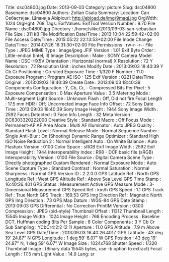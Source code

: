 Title: dsc04800.jpg
Date: 2013-09-03
Category: picture
Slug: dsc04800
Basename: dsc04800
Authors: Zoltan Csala
Summary:
Location: Сан Себастијан, Шпанија
Ablpicurl: http://abload.de/img/9maqj.jpg
OrgWdth: 1024
OrgHght: 768
Tags:
ExifValues: ExifTool Version Number : 9.70
            File Name : dsc04800.jpg
            Directory : /home/slike/2013/09-03-san-sebastian
            File Size : 311 kB
            File Modification Date/Time : 2013:10:04 22:59:42+02:00
            File Access Date/Time : 2015:05:22 22:13:53+02:00
            File Inode Change Date/Time : 2014:07:26 16:31:30+02:00
            File Permissions : rw-r--r--
            File Type : JPEG
            MIME Type : image/jpeg
            JFIF Version : 1.01
            Exif Byte Order : Little-endian (Intel, II)
            Image Description :
            Make : SONY
            Camera Model Name : DSC-HX5V
            Orientation : Horizontal (normal)
            X Resolution : 72
            Y Resolution : 72
            Resolution Unit : inches
            Modify Date : 2013:09:03 18:40:39
            Y Cb Cr Positioning : Co-sited
            Exposure Time : 1/320
            F Number : 11.0
            Exposure Program : Program AE
            ISO : 125
            Exif Version : 0221
            Date/Time Original : 2013:09:03 18:40:39
            Create Date : 2013:09:03 18:40:39
            Components Configuration : Y, Cb, Cr, -
            Compressed Bits Per Pixel : 5
            Exposure Compensation : 0
            Max Aperture Value : 3.5
            Metering Mode : Multi-segment
            Light Source : Unknown
            Flash : Off, Did not fire
            Focal Length : 17.5 mm
            HDR : Off; Uncorrected image
            Face Info Offset : 72
            Sony Date Time : 2013:09:03 18:40:39
            Sony Image Height : 1944
            Sony Image Width : 2592
            Faces Detected : 0
            Face Info Length : 32
            Meta Version : DC6303320222000
            Creative Style : Standard
            Macro : Off
            Focus Mode : Permanent-AF
            AF Area Mode : Multi
            AF Illuminator : Auto
            JPEG Quality : Standard
            Flash Level : Normal
            Release Mode : Normal
            Sequence Number : Single
            Anti-Blur : On (Shooting)
            Dynamic Range Optimizer : Standard
            High ISO Noise Reduction 2 : Normal
            Intelligent Auto : On
            White Balance : Auto
            Flashpix Version : 0100
            Color Space : sRGB
            Exif Image Width : 2592
            Exif Image Height : 1944
            Interoperability Index : R98 - DCF basic file (sRGB)
            Interoperability Version : 0100
            File Source : Digital Camera
            Scene Type : Directly photographed
            Custom Rendered : Normal
            Exposure Mode : Auto
            Scene Capture Type : Standard
            Contrast : Normal
            Saturation : Normal
            Sharpness : Normal
            GPS Version ID : 2.2.0.0
            GPS Latitude Ref : North
            GPS Longitude Ref : West
            GPS Altitude Ref : Above Sea Level
            GPS Time Stamp : 16:40:26.401
            GPS Status : Measurement Active
            GPS Measure Mode : 3-Dimensional Measurement
            GPS Speed Ref : km/h
            GPS Speed : 1.1
            GPS Track Ref : True North
            GPS Track : 169.53
            GPS Img Direction Ref : Magnetic North
            GPS Img Direction : 73
            GPS Map Datum : WGS-84
            GPS Date Stamp : 2013:09:03
            GPS Differential : No Correction
            PrintIM Version : 0300
            Compression : JPEG (old-style)
            Thumbnail Offset : 11312
            Thumbnail Length : 15545
            Image Width : 1024
            Image Height : 768
            Encoding Process : Baseline DCT, Huffman coding
            Bits Per Sample : 8
            Color Components : 3
            Y Cb Cr Sub Sampling : YCbCr4:2:2 (2 1)
            Aperture : 11.0
            GPS Altitude : 7.9 m Above Sea Level
            GPS Date/Time : 2013:09:03 16:40:26.401Z
            GPS Latitude : 43 deg 19' 24.87" N
            GPS Longitude : 1 deg 59' 6.07" W
            GPS Position : 43 deg 19' 24.87" N, 1 deg 59' 6.07" W
            Image Size : 1024x768
            Shutter Speed : 1/320
            Thumbnail Image : (Binary data 15545 bytes, use -b option to extract)
            Focal Length : 17.5 mm
            Light Value : 14.9
Lang: sr

